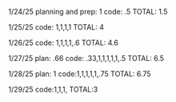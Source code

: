 1/24/25
planning and prep: 1
code: .5
TOTAL: 1.5

1/25/25
code: 1,1,1,1
TOTAL: 4

1/26/25
code: 1,1,1,1,.6
TOTAL: 4.6

1/27/25
plan: .66
code: .33,1,1,1,1,1,.5
TOTAL: 6.5

1/28/25
plan: 1
code:1,1,1,1,1,.75
TOTAL: 6.75

1/29/25
code:1,1,1,
TOTAL:3
